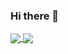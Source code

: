 ### Hi there 👋

<a href="https://github.com/anuraghazra/github-readme-stats">
  <img align="center" src="https://github-readme-stats-two-ecru-10.vercel.app/api?username=lrx0014&count_private=true" />
</a>
<a href="https://github.com/anuraghazra/convoychat">
  <img align="center" src="https://github-readme-stats-two-ecru-10.vercel.app/api/top-langs/?username=lrx0014&hide=html" />
</a>
